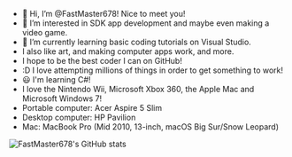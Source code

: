 - 👋 Hi, I’m @FastMaster678! Nice to meet you!
- 👀 I’m interested in SDK app development and maybe even making a video game.
- 🌱 I’m currently learning basic coding tutorials on Visual Studio.
- I also like art, and making computer apps work, and more.
- I hope to be the best coder I can on GitHub!
- :D I love attempting millions of things in order to get something to work!
- 😃 I'm learning C#! 
- I love the Nintendo Wii, Microsoft Xbox 360, the Apple Mac and Microsoft Windows 7!
- Portable computer: Acer Aspire 5 Slim
- Desktop computer: HP Pavilion
-  Mac: MacBook Pro (Mid 2010, 13-inch, macOS Big Sur/Snow Leopard)


![FastMaster678's GitHub stats](https://github-readme-stats.vercel.app/api?username=fastmaster678&show_icons=true&theme=colbalt)

<!--- Themes: dark, radical, merko, gruvbox, tokyonight, onedark, cobalt, synthwave, highcontrast, dracula --->

<!---
FastMaster678/FastMaster678 is ✨ special ✨ repository because its ✨ special ✨ (this file) appears on your GitHub profile which is ✨ special ✨.
You can click the Preview link to take a look at your changes.
--->
